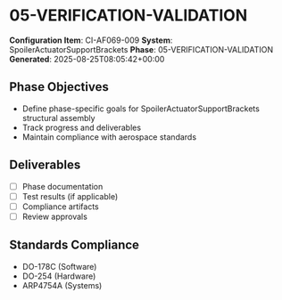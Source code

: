 # 05-VERIFICATION-VALIDATION

**Configuration Item**: CI-AF069-009
**System**: SpoilerActuatorSupportBrackets
**Phase**: 05-VERIFICATION-VALIDATION
**Generated**: 2025-08-25T08:05:42+00:00

## Phase Objectives
- Define phase-specific goals for SpoilerActuatorSupportBrackets structural assembly
- Track progress and deliverables
- Maintain compliance with aerospace standards

## Deliverables
- [ ] Phase documentation
- [ ] Test results (if applicable)
- [ ] Compliance artifacts
- [ ] Review approvals

## Standards Compliance
- DO-178C (Software)
- DO-254 (Hardware)
- ARP4754A (Systems)

